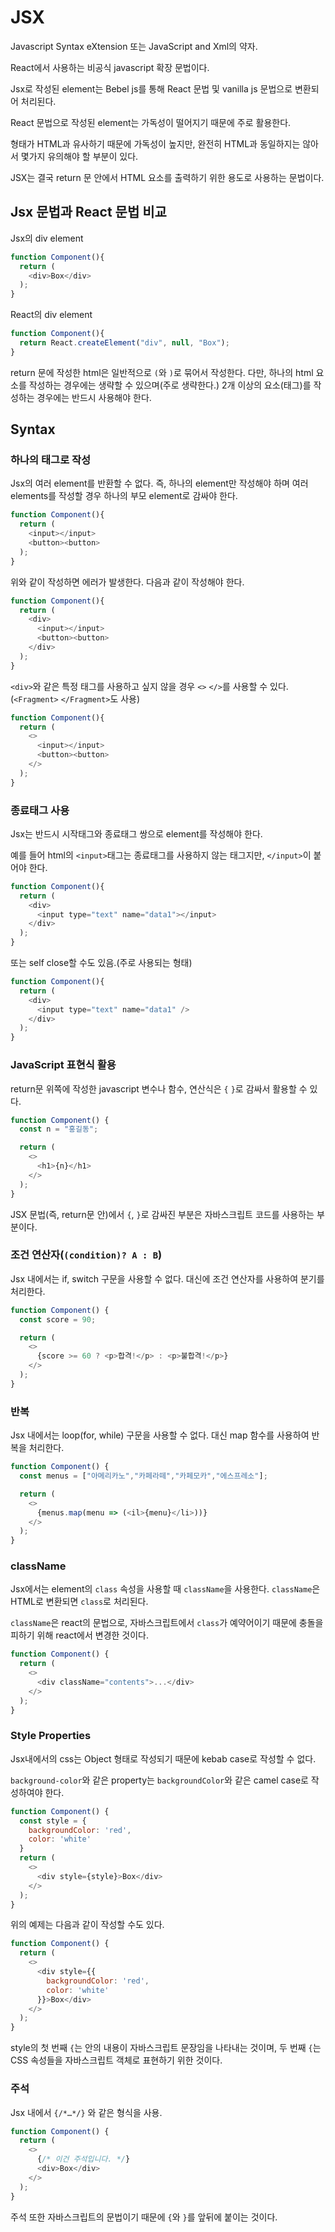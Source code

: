 # JSX
Javascript Syntax eXtension 또는 JavaScript and Xml의 약자.

React에서 사용하는 비공식 javascript 확장 문법이다.

Jsx로 작성된 element는 Bebel js를 통해 React 문법 및 vanilla js 문법으로 변환되어 처리된다.

React 문법으로 작성된 element는 가독성이 떨어지기 때문에 주로 활용한다.

형태가 HTML과 유사하기 때문에 가독성이 높지만, 완전히 HTML과 동일하지는 않아서 몇가지 유의해야 할 부분이 있다.

JSX는 결국 return 문 안에서 HTML 요소를 출력하기 위한 용도로 사용하는 문법이다.

## Jsx 문법과 React 문법 비교
Jsx의 div element
```javascript
function Component(){
  return (
    <div>Box</div>
  );
}
```

React의 div element
```javascript
function Component(){
  return React.createElement("div", null, "Box");
}
```

return 문에 작성한 html은 일반적으로 ``(``와 ``)``로 묶어서 작성한다. 다만, 하나의 html 요소를 작성하는 경우에는 생략할 수 있으며(주로 생략한다.) 2개 이상의 요소(태그)를 작성하는 경우에는 반드시 사용해야 한다.

## Syntax
### 하나의 태그로 작성
Jsx의 여러 element를 반환할 수 없다. 즉, 하나의 element만 작성해야 하며 여러 elements를 작성할 경우 하나의 부모 element로 감싸야 한다.

```javascript
function Component(){
  return (
    <input></input>
    <button><button>
  );
}
```
위와 같이 작성하면 에러가 발생한다. 다음과 같이 작성해야 한다.

```javascript
function Component(){
  return (
    <div>
      <input></input>
      <button><button>
    </div>
  );
}
```

``<div>``와 같은 특정 태그를 사용하고 싶지 않을 경우 ``<>`` ``</>``를 사용할 수 있다.(``<Fragment>`` ``</Fragment>``도 사용)
```javascript
function Component(){
  return (
    <>
      <input></input>
      <button><button>
    </>
  );
}
```

### 종료태그 사용
Jsx는 반드시 시작태그와 종료태그 쌍으로 element를 작성해야 한다. 

예를 들어 html의 ``<input>``태그는 종료태그를 사용하지 않는 태그지만, ``</input>``이 붙어야 한다.
```javascript
function Component(){
  return (
    <div>
      <input type="text" name="data1"></input>
    </div>
  );
}
```

또는 self close할 수도 있음.(주로 사용되는 형태)
```javascript
function Component(){
  return (
    <div>
      <input type="text" name="data1" />
    </div>
  );
}
```

### JavaScript 표현식 활용
return문 위쪽에 작성한 javascript 변수나 함수, 연산식은 ``{`` ``}``로 감싸서 활용할 수 있다.
```javascript
function Component() {
  const n = "홍길동";

  return (
    <>
      <h1>{n}</h1>
    </>
  );
}
```

JSX 문법(즉, return문 안)에서 ``{``, ``}``로 감싸진 부분은 자바스크립트 코드를 사용하는 부분이다.

### 조건 연산자(``(condition)? A : B``)
Jsx 내에서는 if, switch 구문을 사용할 수 없다. 대신에 조건 연산자를 사용하여 분기를 처리한다.
```javascript
function Component() {
  const score = 90;

  return (
    <>
      {score >= 60 ? <p>합격!</p> : <p>불합격!</p>}
    </>
  );
}
```

### 반복
Jsx 내에서는 loop(for, while) 구문을 사용할 수 없다. 대신 map 함수를 사용하여 반복을 처리한다.
```javascript
function Component() {
  const menus = ["아메리카노","카페라떼","카페모카","에스프레소"];

  return (
    <>
      {menus.map(menu => (<il>{menu}</li>))}
    </>
  );
}
```

### className
Jsx에서는 element의 ``class`` 속성을 사용할 때 ``className``을 사용한다. ``className``은 HTML로 변환되면 ``class``로 처리된다.

``className``은 react의 문법으로, 자바스크립트에서 ``class``가 예약어이기 때문에 충돌을 피하기 위해 react에서 변경한 것이다.

```javascript
function Component() {
  return (
    <>
      <div className="contents">...</div>
    </>
  );
}
```

### Style Properties
Jsx내에서의 css는 Object 형태로 작성되기 때문에 kebab case로 작성할 수 없다. 

``background-color``와 같은 property는 ``backgroundColor``와 같은 camel case로 작성하여야 한다.

```javascript
function Component() {
  const style = {
    backgroundColor: 'red',
    color: 'white'
  }
  return (
    <>
      <div style={style}>Box</div>
    </>
  );
}
```
위의 예제는 다음과 같이 작성할 수도 있다.
```javascript
function Component() {
  return (
    <>
      <div style={{
        backgroundColor: 'red',
        color: 'white'
      }}>Box</div>
    </>
  );
}
```
style의 첫 번째 ``{``는 안의 내용이 자바스크립트 문장임을 나타내는 것이며, 두 번째 ``{``는 CSS 속성들을 자바스크립트 객체로 표현하기 위한 것이다.

### 주석
Jsx 내에서 ``{/*…*/}`` 와 같은 형식을 사용.
```javascript
function Component() {
  return (
    <>
      {/* 이건 주석입니다. */}
      <div>Box</div>
    </>
  );
}
```
주석 또한 자바스크립트의 문법이기 때문에 ``{``와 ``}``를 앞뒤에 붙이는 것이다.

